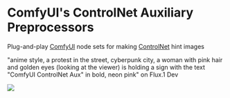 # ComfyUI's ControlNet Auxiliary Preprocessors

Plug-and-play [ComfyUI](https://github.com/comfyanonymous/ComfyUI) node sets for making [ControlNet](https://github.com/lllyasviel/ControlNet/) hint images

"anime style, a protest in the street, cyberpunk city, a woman with pink hair and golden eyes (looking at the viewer) is holding a sign with the text "ComfyUI ControlNet Aux" in bold, neon pink" on Flux.1 Dev

![](./examples/CNAuxBanner.jpg)
